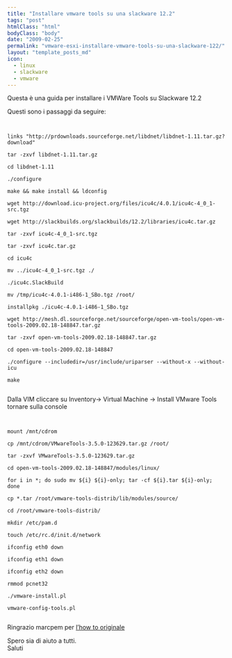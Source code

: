 ```yaml
---
title: "Installare vmware tools su una slackware 12.2"
tags: "post"
htmlClass: "html"
bodyClass: "body"
date: "2009-02-25"
permalink: "vmware-esxi-installare-vmware-tools-su-una-slackware-122/"
layout: "template_posts_md"
icon:
  - linux
  - slackware
  - vmware
---
```

<p>Questa è una guida per installare i VMWare Tools su Slackware 12.2</p>
<p>Questi sono i passaggi da seguire:</p>
<p><code><br />
links "http://prdownloads.sourceforge.net/libdnet/libdnet-1.11.tar.gz?download"<br />
tar -zxvf libdnet-1.11.tar.gz<br />
cd libdnet-1.11<br />
./configure<br />
make && make install && ldconfig<br />
wget http://download.icu-project.org/files/icu4c/4.0.1/icu4c-4_0_1-src.tgz<br />
wget http://slackbuilds.org/slackbuilds/12.2/libraries/icu4c.tar.gz<br />
tar -zxvf icu4c-4_0_1-src.tgz<br />
tar -zxvf icu4c.tar.gz<br />
cd icu4c<br />
mv ../icu4c-4_0_1-src.tgz ./<br />
./icu4c.SlackBuild<br />
mv /tmp/icu4c-4.0.1-i486-1_SBo.tgz /root/<br />
installpkg ./icu4c-4.0.1-i486-1_SBo.tgz<br />
wget http://mesh.dl.sourceforge.net/sourceforge/open-vm-tools/open-vm-tools-2009.02.18-148847.tar.gz<br />
tar -zxvf open-vm-tools-2009.02.18-148847.tar.gz<br />
cd open-vm-tools-2009.02.18-148847<br />
./configure --includedir=/usr/include/uriparser --without-x --without-icu<br />
make<br />
</code></p>
<p>Dalla VIM cliccare su Inventory-> Virtual Machine -> Install VMware Tools<br />
tornare sulla console</p>
<p><code><br />
mount /mnt/cdrom<br />
cp /mnt/cdrom/VMwareTools-3.5.0-123629.tar.gz /root/<br />
tar -zxvf VMwareTools-3.5.0-123629.tar.gz<br />
cd open-vm-tools-2009.02.18-148847/modules/linux/<br />
for i in *; do sudo mv ${i} ${i}-only; tar -cf ${i}.tar ${i}-only; done<br />
cp *.tar /root/vmware-tools-distrib/lib/modules/source/<br />
cd /root/vmware-tools-distrib/<br />
mkdir /etc/pam.d<br />
touch /etc/rc.d/init.d/network<br />
ifconfig eth0 down<br />
ifconfig eth1 down<br />
ifconfig eth2 down<br />
rmmod pcnet32<br />
./vmware-install.pl<br />
vmware-config-tools.pl<br />
</code></p>
<p>Ringrazio marcpem per <a href="http://ubuntuforums.org/showthread.php?t=987631">l&#8217;how to originale</a></p>
<p>Spero sia di aiuto a tutti.<br />
Saluti</p>
